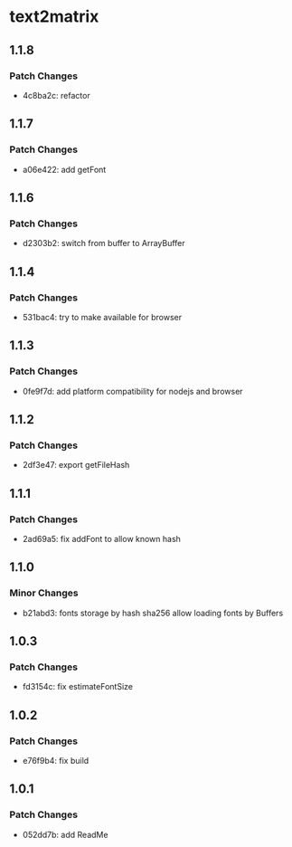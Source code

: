# text2matrix

## 1.1.8

### Patch Changes

- 4c8ba2c: refactor

## 1.1.7

### Patch Changes

- a06e422: add getFont

## 1.1.6

### Patch Changes

- d2303b2: switch from buffer to ArrayBuffer

## 1.1.4

### Patch Changes

- 531bac4: try to make available for browser

## 1.1.3

### Patch Changes

- 0fe9f7d: add platform compatibility for nodejs and browser

## 1.1.2

### Patch Changes

- 2df3e47: export getFileHash

## 1.1.1

### Patch Changes

- 2ad69a5: fix addFont to allow known hash

## 1.1.0

### Minor Changes

- b21abd3: fonts storage by hash sha256
  allow loading fonts by Buffers

## 1.0.3

### Patch Changes

- fd3154c: fix estimateFontSize

## 1.0.2

### Patch Changes

- e76f9b4: fix build

## 1.0.1

### Patch Changes

- 052dd7b: add ReadMe
